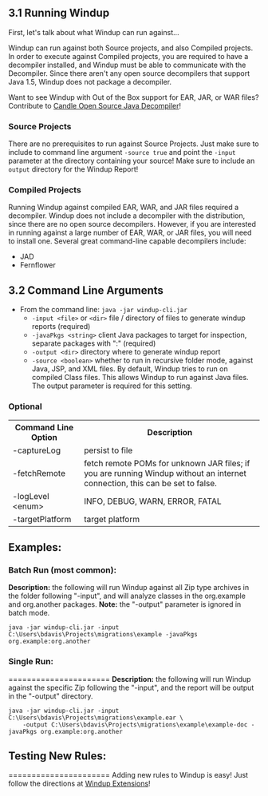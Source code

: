 ## 3.1 Running Windup
First, let's talk about what Windup can run against...

Windup can run against both Source projects, and also Compiled projects.  In order to execute against Compiled projects, you are required to have a decompiler installed, and Windup must be able to communicate with the Decompiler.  Since there aren't any open source decompilers that support Java 1.5, Windup does not package a decompiler.  

Want to see Windup with Out of the Box support for EAR, JAR, or WAR files?  Contribute to [Candle Open Source Java Decompiler](https://github.com/bradsdavis/candle-decompiler)!

### Source Projects
There are no prerequisites to run against Source Projects.  Just make sure to include to command line argument `-source true` and point the `-input` parameter at the directory containing your source!  Make sure to include an `output` directory for the Windup Report! 

### Compiled Projects
Running Windup against compiled EAR, WAR, and JAR files required a decompiler.  Windup does not include a decompiler with the distribution, since there are no open source decompilers.  However, if you are interested in running against a large number of EAR, WAR, or JAR files, you will need to install one.  Several great command-line capable decompilers include: 

* JAD
* Fernflower



## 3.2 Command Line Arguments

* From the command line:  `java -jar windup-cli.jar`
	* `-input <file>` or `<dir>`   file / directory of files to generate windup reports (required)
	* `-javaPkgs <string>`         client Java packages to target for inspection, separate packages with ":" (required)
    * `-output <dir>`              directory where to generate windup report
    * `-source <boolean>`          whether to run in recursive folder mode, against Java, JSP, and XML files.  By default, Windup tries to run on compiled Class files.  This allows Windup to run against Java files.  The output parameter is required for this setting.

### Optional
<table>
<tr><th>Command Line Option</th><th>Description</th></tr>
<tr><td>-captureLog <boolean></td><td>persist to file</td></tr>
<tr><td>-fetchRemote <boolean></td><td>fetch remote POMs for unknown JAR files; if you are running Windup without an internet connection, this can be set to false.</td></tr>
<tr><td>-logLevel &lt;enum&gt;</td><td>INFO, DEBUG, WARN, ERROR, FATAL</td></tr>
<tr><td>-targetPlatform <string></td><td>target platform</td></tr>
</table>

## Examples:

### Batch Run (most common):
**Description:** the following will run Windup against all Zip type archives in the folder following "-input", and will analyze classes in the org.example and org.another packages. **Note:** the "-output" parameter is ignored in batch mode.

`java -jar windup-cli.jar -input C:\Users\bdavis\Projects\migrations\example -javaPkgs org.example:org.another`

### Single Run:
======================
**Description:** the following will run Windup against the specific Zip following the "-input", and the report will be output in the "-output" directory.

    java -jar windup-cli.jar -input C:\Users\bdavis\Projects\migrations\example.ear \
        -output C:\Users\bdavis\Projects\migrations\example\example-doc -javaPkgs org.example:org.another

## Testing New Rules:
======================
Adding new rules to Windup is easy!  Just follow the directions at [Windup Extensions](4.0-Extending-Windup-Rules)!